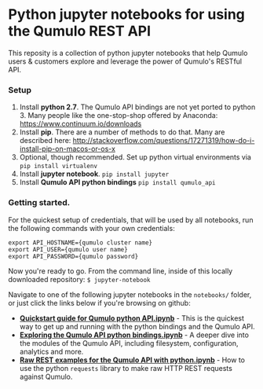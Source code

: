 # Python jupyter notebooks for using the Qumulo REST API

This reposity is a collection of python jupyter notebooks that help Qumulo users & customers explore and leverage the power of Qumulo's RESTful API.


### Setup

1. Install **python 2.7**. The Qumulo API bindings are not yet ported to python 3. Many people like the one-stop-shop offered by Anaconda: https://www.continuum.io/downloads
2. Install **pip**. There are a number of methods to do that. Many are described here: http://stackoverflow.com/questions/17271319/how-do-i-install-pip-on-macos-or-os-x
3. Optional, though recommended. Set up python virtual environments via `pip install virtualenv`
4. Install **jupyter notebook**. `pip install jupyter`
5. Install **Qumulo API python bindings** `pip install qumulo_api`


### Getting started.

For the quickest setup of credentials, that will be used by all notebooks, run the following commands with your own credentials:
```
export API_HOSTNAME={qumulo cluster name}
export API_USER={qumulo user name}
export API_PASSWORD={qumulo password}
```

Now you're ready to go. From the command line, inside of this locally downloaded repository:
```$ jupyter-notebook```

Navigate to one of the following jupyter notebooks in the `notebooks/` folder, or just click the links below if you're browsing on github:
- **[Quickstart guide for Qumulo python API.ipynb](notebooks/Quickstart%20guide%20for%20Qumulo%20python%20API.ipynb)** - This is the quickest way to get up and running with the python bindings and the Qumulo API.
- **[Exploring the Qumulo API python bindings.ipynb](notebooks/Quickstart%20guide%20for%20Qumulo%20python%20API.ipynb)** - A deeper dive into the modules of the Qumulo API, including filesystem, configuration, analytics and more.
- **[Raw REST examples for the Qumulo API with python.ipynb](notebooks/Raw%20REST%20examples%20for%20the%20Qumulo%20API%20with%20python.ipynb)** - How to use the python `requests` library to make raw HTTP REST requests against Qumulo.

